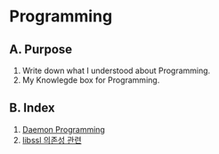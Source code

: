 <link rel="stylesheet" type="text/css" media="all" href="https://shlomo90.github.io/homepage.css" />

# Programming

## A. Purpose

1. Write down what I understood about Programming.
2. My Knowlegde box for Programming.

## B. Index

1. [Daemon Programming](daemonize.md)
2. [libssl 의존성 관련](libssl.md)
